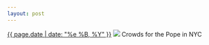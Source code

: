 ```yaml
---
layout: post
---
```


<p>
  <time><a href="/427">{{ page.date | date: "%e %B, %Y" }}</a></time>
  <a href="/427"><img src="{{ site.assets_url }}/427.jpg"/></a>
  <span>Crowds for the Pope in NYC</span>
</p>
